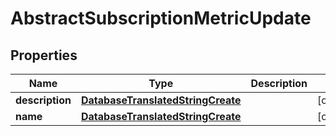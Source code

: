 
# AbstractSubscriptionMetricUpdate

## Properties
Name | Type | Description | Notes
------------ | ------------- | ------------- | -------------
**description** | [**DatabaseTranslatedStringCreate**](DatabaseTranslatedStringCreate.md) |  |  [optional]
**name** | [**DatabaseTranslatedStringCreate**](DatabaseTranslatedStringCreate.md) |  |  [optional]



